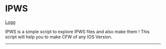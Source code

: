 # IPWS

[Logo](http://cdn1.macworld.co.uk/cmsdata/features/3608274/Terminalicon2_thumb800.png)

IPWS is a simple script to explore IPWS files and also make them ! This script will help you to make CFW of any IOS Version.


------------
